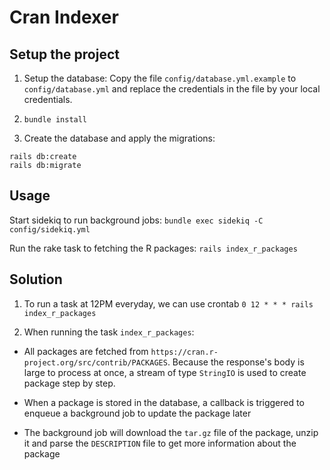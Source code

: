 # Cran Indexer

## Setup the project

1. Setup the database: Copy the file `config/database.yml.example` to `config/database.yml` and replace the credentials in the file by your local credentials.

2. `bundle install`

3. Create the database and apply the migrations:

```
rails db:create
rails db:migrate
```

## Usage

Start sidekiq to run background jobs: `bundle exec sidekiq -C config/sidekiq.yml`

Run the rake task to fetching the R packages: `rails index_r_packages`

## Solution

1. To run a task at 12PM everyday, we can use crontab `0 12 * * * rails index_r_packages`

2. When running the task `index_r_packages`:

- All packages are fetched from `https://cran.r-project.org/src/contrib/PACKAGES`. Because the response's body is large to process at once, a stream of type `StringIO` is used to create package step by step.

- When a package is stored in the database, a callback is triggered to enqueue a background job to update the package later

- The background job will download the `tar.gz` file of the package, unzip it and parse the `DESCRIPTION` file to get more information about the package
